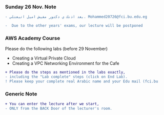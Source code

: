 ### Sunday 26 Nov. Note
```diff
- بعد اذنك ي دكتور مفيش اميل اتبعتلي. Mohammed20726@fci.bu.edu.eg
```


```diff
-  Due to the other years' exams, our lecture will be postponed 
```

### AWS Academy Course
Please do the following labs (before 29 November)
- Creating a Virtual Private Cloud
- Creating a VPC Networking Environment for the Cafe
```diff
+ Please do the steps as mentioned in the labs exactly, 
- including the "Lab complete" steps (click on End Lab).
! Please keep your complete real Arabic name and your Edu mail (fci.bu.edu.eg) in your profile.
```

### Generic Note
```diff
+ You can enter the lecture after we start,
- ONLY from the BACK Door of the lecturer's room.
```

<!-- # Cloud
```diff
+ The lecturer of Sunday 05th November
- will be postponed to another date
```
-->

